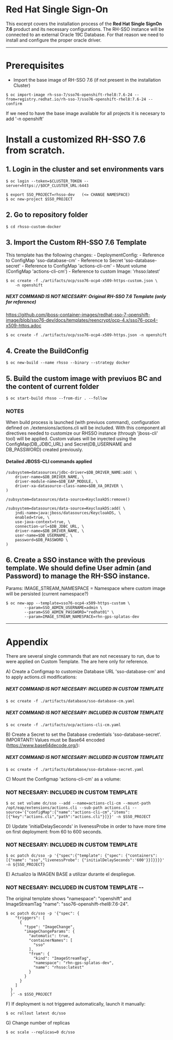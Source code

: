 # Red Hat Single Sign-On

This excerpt covers the installation process of the **Red Hat Single SignOn 7.6** product and its necessary configurations.
The RH-SSO instance will be connected to an external Oracle 19C Database. For that reason we need to install and configure the proper oracle driver.


--------------------------------------
# Prerequisites

- Import the base image of RH-SSO 7.6 (if not present in the installation Cluster)
```
$ oc import-image rh-sso-7/sso76-openshift-rhel8:7.6-24 --from=registry.redhat.io/rh-sso-7/sso76-openshift-rhel8:7.6-24 --confirm
```

If we need to have the base image available for all projects it is necesary to add '-n openshift'


# Install a customized RH-SSO 7.6 from scratch.

## 1. Login in the cluster and set environments vars

```
$ oc login --token=$CLUSTER_TOKEN --server=https://$OCP_CLUSTER_URL:6443
```

```
$ export SSO_PROJECT=rhsso-dev   (<= CHANGE NAMESPACE)
$ oc new-project $SSO_PROJECT
```

## 2. Go to repository folder
```
$ cd rhsso-custom-docker
```

## 3. Import the Custom RH-SSO 7.6 Template
  This template has the following changes:
    - DeploymentConfig: 
        - Reference to ConfigMap 'sso-database-cm'
        - Reference to Secret 'sso-database-secret'
        - Reference to ConfigMap 'actions-cli-cm'
        - Mount volume (ConfigMap 'actions-cli-cm')
        - Reference to custom Image: 'rhsso:latest'

```
$ oc create -f ./artifacts/ocp/sso76-ocp4-x509-https-custom.json \
    -n openshift
```

  ##### NEXT COMMAND IS NOT NECESARY: Original RH-SSO 7.6  Template (only for reference) 
  https://github.com/jboss-container-images/redhat-sso-7-openshift-image/blob/sso76-dev/docs/templates/reencrypt/ocp-4.x/sso76-ocp4-x509-https.adoc
      
  ```
  $ oc create -f ./artifacts/ocp/sso76-ocp4-x509-https.json -n openshift
  ```

## 4. Create the BuildConfig
```
$ oc new-build --name rhsso --binary --strategy docker
```

## 5. Build the custom image with previuos BC and the content of current folder
```
$ oc start-build rhsso --from-dir . --follow
```

### NOTES 
When build process is launched (with previuos command), configuration defined on ./extensions/actions.cli will be included.
With this component all directives needed to customize our RHSSO instance (through 'jboss-cli' tool) will be applied. 
Custom values will be inyected using the ConfigMap(DB_JDBC_URL) and Secret(DB_USERNAME and DB_PASSWORD) created previously.


#### Detailed JBOSS-CLI commands applied
```
/subsystem=datasources/jdbc-driver=$DB_DRIVER_NAME:add( \
    driver-name=$DB_DRIVER_NAME, \
    driver-module-name=$DB_EAP_MODULE, \
    driver-xa-datasource-class-name=$DB_XA_DRIVER \
)

/subsystem=datasources/data-source=KeycloakDS:remove()
 
/subsystem=datasources/data-source=KeycloakDS:add( \
    jndi-name=java:jboss/datasources/KeycloakDS, \
    enabled=true, \
    use-java-context=true, \
    connection-url=$DB_JDBC_URL, \
    driver-name=$DB_DRIVER_NAME, \
    user-name=$DB_USERNAME, \
    password=$DB_PASSWORD \
)
```

## 6. Create a SSO instance with the previous template. We should define User admin (and Password) to manage the RH-SSO instance.

Params:
  IMAGE_STREAM_NAMESPACE = Namespace where custom image will be persisted (current namespace?)

  ```
  $ oc new-app --template=sso76-ocp4-x509-https-custom \
          --param=SSO_ADMIN_USERNAME=admin \
          --param=SSO_ADMIN_PASSWORD="redhat01" \
          --param=IMAGE_STREAM_NAMESPACE=rhn-gps-splatas-dev
  ```


---

# Appendix

There are several single commands that are not necessary to run, due to were applied on Custom Template.
The are here only for reference.

A) Create a Configmap to customize Database URL 'sso-database-cm' and to apply actions.cli modifications:

  ##### NEXT COMMAND IS NOT NECESARY: INCLUDED IN CUSTOM TEMPLATE
  ```
  $ oc create -f ./artifacts/database/sso-database-cm.yaml
  ```

  ##### NEXT COMMAND IS NOT NECESARY: INCLUDED IN CUSTOM TEMPLATE
  ```
  $ oc create -f ./artifacts/ocp/actions-cli-cm.yaml 
  ```

B) Create a Secret to set the Database credentials 'sso-database-secret'.
   IMPORTANT!
   Values must be Base64 encoded (https://www.base64decode.org/): 
  
  ##### NEXT COMMAND IS NOT NECESARY: INCLUDED IN CUSTOM TEMPLATE
  ```
  $ oc create -f ./artifacts/database/sso-database-secret.yaml
  ```

C) Mount the Configmap 'actions-cli-cm' as a volume:

  ###  NOT NECESARY: INCLUDED IN CUSTOM TEMPLATE
  ```
  $ oc set volume dc/sso --add --name=actions-cli-cm --mount-path /opt/eap/extensions/actions.cli --sub-path actions.cli --source='{"configMap":{"name":"actions-cli-cm","items":[{"key":"actions.cli","path":"actions.cli"}]}}' -n $SSO_PROJECT
  ```

D) Update 'initialDelaySeconds' in livenessProbe in order to have more time on first deployment: from 60 to 600 seconds.

  ###  NOT NECESARY: INCLUDED IN CUSTOM TEMPLATE
  ```
  $ oc patch dc/sso -p '{"spec":{"template": {"spec": {"containers":[{"name": "sso","livenessProbe": {"initialDelaySeconds":'600'}}]}}}}' -n ${SSO_PROJECT}
  ```

E) Actualizo la IMAGEN BASE a utilizar durante el despliegue.

  ###  NOT NECESARY: INCLUDED IN CUSTOM TEMPLATE --
  The original template shows "namespace": "openshift" and ImageStreamTag "name": "sso76-openshift-rhel8:7.6-24".
  ```
  $ oc patch dc/sso -p '{"spec": {
      "triggers": [
        {
          "type": "ImageChange",
          "imageChangeParams": {
            "automatic": true,
            "containerNames": [
              "sso"
            ],
            "from": {
              "kind": "ImageStreamTag",
              "namespace": "rhn-gps-splatas-dev",
              "name": "rhsso:latest"
            }
          }
        }
      ]
    }
    }' -n $SSO_PROJECT
  ```


F) If deployment is not triggered automatically, launch it manually:
```
$ oc rollout latest dc/sso
```

G) Change number of replicas
```
$ oc scale --replicas=0 dc/sso
```